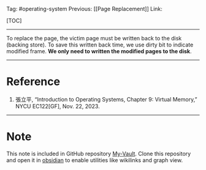 Tag: #operating-system 
Previous: [[Page Replacement]]
Link: 

[TOC]

---

To replace the page, the victim page must be written back to the disk (backing store). To save this written back time, we use dirty bit to indicate modified frame. **We only need to written the modified pages to the disk**.

---

# Reference

1. 張立平, “Introduction to Operating Systems, Chapter 9: Virtual Memory,” NYCU EC122[GF], Nov. 22, 2023.

---

# Note

This note is included in GitHub repository [My-Vault](https://github.com/LittleD3092/My-Vault.git). Clone this repository and open it in [obsidian](https://obsidian.md/) to enable utilities like wikilinks and graph view.